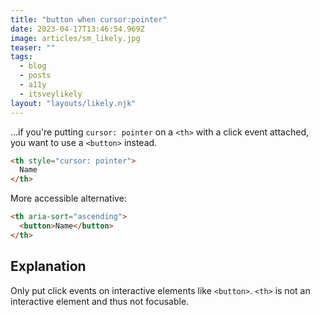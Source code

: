 ```yaml
---
title: "button when cursor:pointer"
date: 2023-04-17T13:46:54.969Z
image: articles/sm_likely.jpg
teaser: ""
tags:
  - blog
  - posts
  - a11y
  - itsveylikely
layout: "layouts/likely.njk"
---
```

…if you're putting `cursor: pointer` on a `<th>` with a click event attached, you want to use a `<button>` instead.

```html
<th style="cursor: pointer">
  Name
</th>
```
More accessible alternative:

```html
<th aria-sort="ascending">
  <button>Name</button>
</th>
```

## Explanation

Only put click events on interactive elements like `<button>`. `<th>` is not an interactive element and thus not focusable.